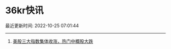 # 36kr快讯

最近更新时间: 2022-10-25 07:01:44

--- 
1. [美股三大指数集体收涨，热门中概股大跌](https://36kr.com/newsflashes/1972297445854338) 
